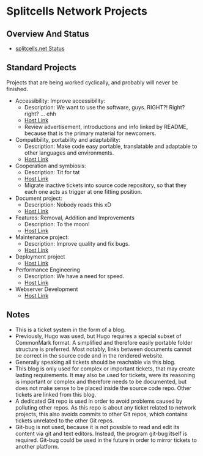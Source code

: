 # Splitcells Network Projects
## Overview And Status
* [splitcells.net Status](https://splitcells.net/net/splitcells/network/status.html)
## Standard Projects
Projects that are being worked cyclically, and probably will never be finished.
* Accessibility: Improve accessibility:
  * Description: We want to use the software, guys. RIGHT?! Right? right? ... ehh
  * [Host Link](https://github.com/orgs/www-splitcells-net/projects/5)
  * Review advertisement, introductions and info linked by README,
    because that is the primary material for newcomers.
* Compatibility, portability and adaptability:
  * Description: Make code easy portable, translatable and adaptable to other languages and environments.
  * [Host Link](https://github.com/orgs/www-splitcells-net/projects/4)
* Cooperation and symbiosis:
  * Description: Tit for tat
  * [Host Link](https://github.com/orgs/www-splitcells-net/projects/8)
  * Migrate inactive tickets into source code repository,
    so that they each one acts as trigger at one fitting position.
* Document project:
  * Description: Nobody reads this xD
  * [Host Link](https://github.com/orgs/www-splitcells-net/projects/9)
* Features: Removal, Addition and Improvements
  * Description: To the moon!
  * [Host Link](https://github.com/orgs/www-splitcells-net/projects/7)
* Maintenance project:
  * Description: Improve quality and fix bugs.
  * [Host Link](https://github.com/orgs/www-splitcells-net/projects/3)
* Deployment project
  * [Host Link](https://codeberg.org/splitcells-net/net.splitcells.network.community/projects/8588)
* Performance Engineering 
  * Description: We have a need for speed.
  * [Host Link](https://github.com/orgs/www-splitcells-net/projects/6)
* Webserver Development
  * [Host Link](https://todo.sr.ht/~splitcells-net/net.splitcells.network?search=label%3A%22active%22)
## Notes
* This is a ticket system in the form of a blog.
* Previously, Hugo was used, but Hugo requires a special subset of CommonMark format.
    A simplified and therefore easily portable folder structure is preferred.
    Most notably, links between documents cannot be correct in the source code and in the rendered website.
* Generally speaking all tickets should be reachable via this blog.
* This blog is only used for complex or important tickets, that may create lasting requirements.
  It may also be used for tickets, were its reasoning is important or complex and therefore needs to be documented,
  but does not make sense to be placed inside the source code repo.
  Other tickets are linked from this blog.
* A dedicated Git repo is used in order to avoid problems caused by polluting other repos.
  As this repo is about any ticket related to network projects,
  this also avoids commits to other Git repos,
  which contains tickets unrelated to the other Git repos.
* Git-bug is not used,
  because it is not possible to read and edit its content via git and text editors.
  Instead, the program git-bug itself is required.
  Git-bug could be used in the future in order to mirror tickets to another platform.